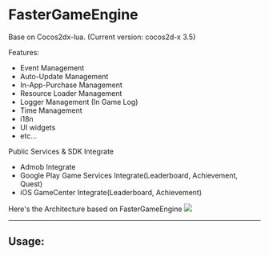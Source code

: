 # FasterGameEngine
Base on Cocos2dx-lua. (Current version: cocos2d-x 3.5)

Features:
* Event Management
* Auto-Update Management
* In-App-Purchase Management
* Resource Loader Management
* Logger Management (In Game Log)
* Time Management
* i18n
* UI widgets
* etc...

Public Services & SDK Integrate
* Admob Integrate
* Google Play Game Services Integrate(Leaderboard, Achievement, Quest)
* iOS GameCenter Integrate(Leaderboard, Achievement)

Here's the Architecture based on FasterGameEngine
![](https://raw.githubusercontent.com/donnki/FasterGameEngine/master/Architecture.jpg)

----
Usage:
----